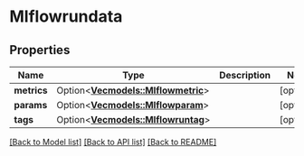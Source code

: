 # Mlflowrundata

## Properties

Name | Type | Description | Notes
------------ | ------------- | ------------- | -------------
**metrics** | Option<[**Vec<models::Mlflowmetric>**](Mlflowmetric.md)> |  | [optional]
**params** | Option<[**Vec<models::Mlflowparam>**](Mlflowparam.md)> |  | [optional]
**tags** | Option<[**Vec<models::Mlflowruntag>**](Mlflowruntag.md)> |  | [optional]

[[Back to Model list]](../README.md#documentation-for-models) [[Back to API list]](../README.md#documentation-for-api-endpoints) [[Back to README]](../README.md)


